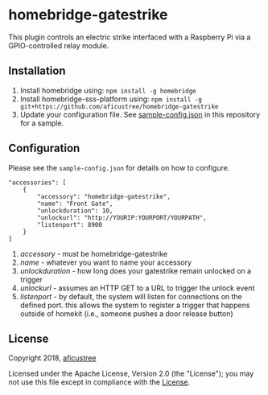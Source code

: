 # homebridge-gatestrike

This plugin controls an electric strike interfaced with a Raspberry Pi via a GPIO-controlled relay module. 

## Installation

1. Install homebridge using: `npm install -g homebridge`
2. Install homebridge-sss-platform using: `npm install -g git+https://github.com/aficustree/homebridge-gatestrike`
3. Update your configuration file. See [sample-config.json](./sample-config.json) in this repository for a sample. 

## Configuration

Please see the `sample-config.json` for details on how to configure. 

```
"accessories": [
    {
        "accessory": "homebridge-gatestrike",
        "name": "Front Gate",
        "unlockduration": 10,
        "unlockurl": "http://YOURIP:YOURPORT/YOURPATH",
        "listenport": 8900
    }
]
```

1. *accessory* - must be homebridge-gatestrike
2. *name* - whatever you want to name your accessory
3. *unlockduration* - how long does your gatestrike remain unlocked on a trigger
4. *unlockurl* - assumes an HTTP GET to a URL to trigger the unlock event
5. *listenport* - by default, the system will listen for connections on the defined port. this allows the system to register a trigger that happens outside of homekit (i.e., someone pushes a door release button)

## License

Copyright 2018, [aficustree](https://github.com/aficustree)

Licensed under the Apache License, Version 2.0 (the "License"); you may not use this file except in compliance with the [License](./LICENSE).

